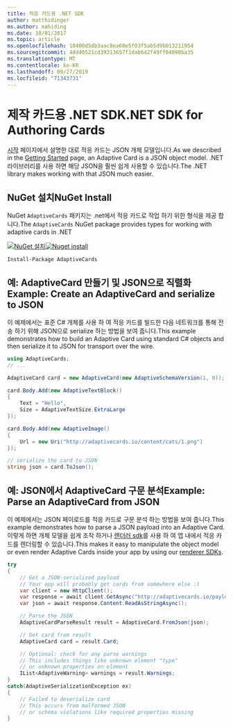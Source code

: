 ```yaml
---
title: 적응 카드용 .NET SDK
author: matthidinger
ms.author: mahiding
ms.date: 10/01/2017
ms.topic: article
ms.openlocfilehash: 10400d5db3aac8ea60e5f03f5ab5d9b013211954
ms.sourcegitcommit: 4dd40521cd39313657f1dab642f49ff04098ba35
ms.translationtype: MT
ms.contentlocale: ko-KR
ms.lasthandoff: 09/27/2019
ms.locfileid: "71343731"
---
```

# <a name="net-sdk-for-authoring-cards"></a><span data-ttu-id="0d409-102">제작 카드용 .NET SDK</span><span class="sxs-lookup"><span data-stu-id="0d409-102">.NET SDK for Authoring Cards</span></span>

<span data-ttu-id="0d409-103">[시작](../../authoring-cards/getting-started.md) 페이지에서 설명한 대로 적응 카드는 JSON 개체 모델입니다.</span><span class="sxs-lookup"><span data-stu-id="0d409-103">As we described in the [Getting Started](../../authoring-cards/getting-started.md) page, an Adaptive Card is a JSON object model.</span></span> <span data-ttu-id="0d409-104">.NET 라이브러리를 사용 하면 해당 JSON을 훨씬 쉽게 사용할 수 있습니다.</span><span class="sxs-lookup"><span data-stu-id="0d409-104">The .NET library makes working with that JSON much easier.</span></span>


## <a name="nuget-install"></a><span data-ttu-id="0d409-105">NuGet 설치</span><span class="sxs-lookup"><span data-stu-id="0d409-105">NuGet Install</span></span>
<span data-ttu-id="0d409-106">NuGet `AdaptiveCards` 패키지는 .net에서 적응 카드로 작업 하기 위한 형식을 제공 합니다.</span><span class="sxs-lookup"><span data-stu-id="0d409-106">The `AdaptiveCards` NuGet package provides types for working with adaptive cards in .NET</span></span>

<span data-ttu-id="0d409-107">[![NuGet 설치](https://img.shields.io/nuget/vpre/AdaptiveCards.svg)](https://www.nuget.org/packages/AdaptiveCards)</span><span class="sxs-lookup"><span data-stu-id="0d409-107">[![Nuget install](https://img.shields.io/nuget/vpre/AdaptiveCards.svg)](https://www.nuget.org/packages/AdaptiveCards)</span></span>

```console
Install-Package AdaptiveCards
```

## <a name="example-create-an-adaptivecard-and-serialize-to-json"></a><span data-ttu-id="0d409-108">예: AdaptiveCard 만들기 및 JSON으로 직렬화</span><span class="sxs-lookup"><span data-stu-id="0d409-108">Example: Create an AdaptiveCard and serialize to JSON</span></span>

<span data-ttu-id="0d409-109">이 예제에서는 표준 C# 개체를 사용 하 여 적응 카드를 빌드한 다음 네트워크를 통해 전송 하기 위해 JSON으로 serialize 하는 방법을 보여 줍니다.</span><span class="sxs-lookup"><span data-stu-id="0d409-109">This example demonstrates how to build an Adaptive Card using standard C# objects and then serialize it to JSON for transport over the wire.</span></span>

```csharp
using AdaptiveCards;
// ...

AdaptiveCard card = new AdaptiveCard(new AdaptiveSchemaVersion(1, 0));

card.Body.Add(new AdaptiveTextBlock() 
{
    Text = "Hello",
    Size = AdaptiveTextSize.ExtraLarge
});

card.Body.Add(new AdaptiveImage() 
{
    Url = new Uri("http://adaptivecards.io/content/cats/1.png")
});

// serialize the card to JSON
string json = card.ToJson();
```

## <a name="example-parse-an-adaptivecard-from-json"></a><span data-ttu-id="0d409-110">예: JSON에서 AdaptiveCard 구문 분석</span><span class="sxs-lookup"><span data-stu-id="0d409-110">Example: Parse an AdaptiveCard from JSON</span></span>

<span data-ttu-id="0d409-111">이 예제에서는 JSON 페이로드를 적응 카드로 구문 분석 하는 방법을 보여 줍니다.</span><span class="sxs-lookup"><span data-stu-id="0d409-111">This example demonstrates how to parse a JSON payload into an Adaptive Card.</span></span> <span data-ttu-id="0d409-112">이렇게 하면 개체 모델을 쉽게 조작 하거나 [렌더러 sdk](../../rendering-cards/getting-started.md)를 사용 하 여 앱 내에서 적응 카드를 렌더링할 수 있습니다.</span><span class="sxs-lookup"><span data-stu-id="0d409-112">This makes it easy to manipulate the object model or even render Adaptive Cards inside your app by using our [renderer SDKs](../../rendering-cards/getting-started.md).</span></span>

```csharp
try
{
    // Get a JSON-serialized payload
    // Your app will probably get cards from somewhere else :)
    var client = new HttpClient();
    var response = await client.GetAsync("http://adaptivecards.io/payloads/ActivityUpdate.json");
    var json = await response.Content.ReadAsStringAsync();

    // Parse the JSON 
    AdaptiveCardParseResult result = AdaptiveCard.FromJson(json);

    // Get card from result
    AdaptiveCard card = result.Card;

    // Optional: check for any parse warnings
    // This includes things like unknown element "type"
    // or unknown properties on element
    IList<AdaptiveWarning> warnings = result.Warnings;
}
catch(AdaptiveSerializationException ex)
{
    // Failed to deserialize card 
    // This occurs from malformed JSON
    // or schema violations like required properties missing 
}
```
